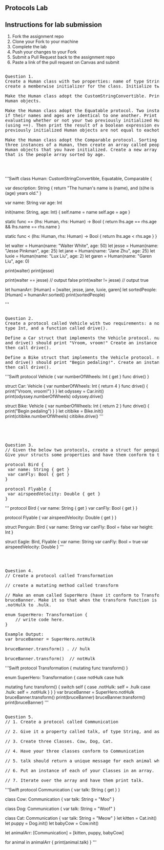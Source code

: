 
## Protocols Lab

## Instructions for lab submission 

1. Fork the assignment repo
1. Clone your Fork to your machine
1. Complete the lab
1. Push your changes to your Fork
1. Submit a Pull Request back to the assignment repo
1. Paste a link of the pull request on Canvas and submit

<pre> 
Question 1.
Create a Human class with two properties: name of type String, and age of type Int. You'll need to 
create a memberwise initializer for the class. Initialize two Human instances.

Make the Human class adopt the CustomStringConvertible. Print both of your previously initialized
Human objects.

Make the Human class adopt the Equatable protocol. Two instances of Human should be considered equal
if their names and ages are identical to one another. Print the result of a boolean expression 
evaluating whether or not your two previously initialized Human objects are equal to eachother
(using ==). Then print the result of a boolean expression evaluating whether or not your two
previously initialized Human objects are not equal to eachother (using !=).

Make the Human class adopt the Comparable protocol. Sorting should be based on age. Create another
three instances of a Human, then create an array called people of type [Human] with all of the
Human objects that you have initialized. Create a new array called sortedPeople of type [Human] 
that is the people array sorted by age.
</pre> 

</br> </br> 

'''Swift
class Human: CustomStringConvertible, Equatable, Comparable {

var description: String {
return "The human's name is \(name), and (s)he is \(age) years old."
}

var name: String
var age: Int

init(name: String, age: Int) {
self.name = name
self.age = age
}

static func == (lhs: Human, rhs: Human) -> Bool {
return lhs.age == rhs.age && lhs.name == rhs.name
}

static func < (lhs: Human, rhs: Human) -> Bool {
return lhs.age < rhs.age
}
}

let walter = Human(name: "Walter White", age: 50)
let jesse = Human(name: "Jesse Pinkman", age: 25)
let jane = Human(name: "Jane Zhu", age: 25)
let luxie = Human(name: "Lux Liu", age: 2)
let garen = Human(name: "Garen Liu", age: 0)

print(walter)
print(jesse)

print(walter == jesse) // output false
print(walter != jesse) // output true

let humanArr: [Human] = [walter, jesse, jane, luxie, garen]
let sortedPeople: [Human] = humanArr.sorted()
print(sortedPeople)

'''







<pre> 
Question 2. 
Create a protocol called Vehicle with two requirements: a nonsettable numberOfWheels property of
type Int, and a function called drive().

Define a Car struct that implements the Vehicle protocol. numberOfWheels should return a value of 4,
and drive() should print "Vroom, vroom!" Create an instance of Car, print its number of wheels, 
then call drive().

Define a Bike struct that implements the Vehicle protocol. numberOfWheels should return a value of 2,
and drive() should print "Begin pedaling!". Create an instance of Bike, print its number of wheels,
then call drive().
</pre>  


'''Swift
protocol Vehicle {
var numberOfWheels: Int { get }
func drive()
}

struct Car: Vehicle {
var numberOfWheels: Int {
return 4
}
func drive() {
print("Vroom, vroom!")
}
}
let odyssey = Car.init()
print(odyssey.numberOfWheels)
odyssey.drive()

struct Bike: Vehicle {
var numberOfWheels: Int {
return 2
}
func drive() {
print("Begin pedaling")
}
}
let citibike = Bike.init()
print(citibike.numberOfWheels)
citibike.drive()
'''

</br> </br> 

<pre> 
Question 3. 
// Given the below two protocols, create a struct for penguin(a flightless bird) and an eagle.
Give your structs some properties and have them conform to the appropriate protocols.

protocol Bird {
 var name: String { get }
 var canFly: Bool { get }
}

protocol Flyable {
 var airspeedVelocity: Double { get }
}
</pre> 

'''
protocol Bird {
var name: String { get }
var canFly: Bool { get }
}

protocol Flyable {
var airspeedVelocity: Double { get }
}

struct Penguin: Bird {
var name: String
var canFly: Bool = false
var height: Int
}

struct Eagle: Bird, Flyable {
var name: String
var canFly: Bool = true
var airspeedVelocity: Double
}
'''

</br> </br> 

<pre>
Question 4. 
// Create a protocol called Transformation

// create a mutating method called transform

// Make an enum called SuperHero (have it conform to Transformation) and an instance of it named
bruceBanner. Make it so that when the transform function is called that bruceBanner turns from 
.notHulk to .hulk.

enum SuperHero: Transformation {
    // write code here.
}

Example Output: 
var bruceBanner = SuperHero.notHulk

bruceBanner.transform() . // hulk

bruceBanner.transform()  // notHulk
</pre> 

'''Swift
protocol Transformation {
mutating func transform()
}

enum SuperHero: Transformation {
case notHulk
case hulk

mutating func transform() {
switch self {
case .notHulk:
self = .hulk
case .hulk:
self = .notHulk
}
}
}
var bruceBanner = SuperHero.notHulk
bruceBanner.transform()
print(bruceBanner)
bruceBanner.transform()
print(bruceBanner)
'''
</br> </br> 

<pre>
Question 5. 
// 1. Create a protocol called Communication

// 2. Give it a property called talk, of type String, and assign it an explicit getter.

// 3. Create three Classes. Cow, Dog, Cat.

// 4. Have your three classes conform to Communication

// 5. talk should return a unique message for each animal when talk is called.

// 6. Put an instance of each of your Classes in an array.

// 7. Iterate over the array and have them print talk.
</pre> 

'''Swift
protocol Communication {
var talk: String { get }
}

class Cow: Communication {
var talk: String = "Moo"
}

class Dog: Communication {
var talk: String = "Woof"
}

class Cat: Communication {
var talk: String = "Meow"
}
let kitten = Cat.init()
let puppy = Dog.init()
let babyCow = Cow.init()

let animalArr: [Communication] = [kitten, puppy, babyCow]

for animal in animalArr {
print(animal.talk)
}
'''
